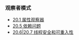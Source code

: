 ### 观察者模式

- [20.1 属性观察器](property_observers)
- [20.5 依赖问题](dependency_problems)
- [20.6|20.7 线程安全和可重入性](thread_safety_and_reentrancy)
